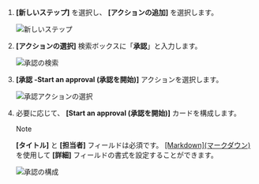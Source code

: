 1. **[新しいステップ]** を選択し、 **[アクションの追加]** を選択します。

    ![新しいステップ](media/modern-approvals/select-sharepoint-add-action.png)
1. **[アクションの選択]** 検索ボックスに「**承認**」と入力します。

    ![承認の検索](media/modern-approvals/search-approvals.png)
1. **[承認 -Start an approval (承認を開始)]** アクションを選択します。

    ![承認アクションの選択](media/modern-approvals/select-approvals.png)
1. 必要に応じて、 **[Start an approval (承認を開始)]** カードを構成します。

     >[!NOTE] 
     > **[タイトル]** と **[担当者]** フィールドは必須です。
     > [[Markdown]\(マークダウン\)](https://aka.ms/approvaldetails) を使用して **[詳細]** フィールドの書式を設定することができます。
     > 
     > 

    ![承認の構成](media/modern-approvals/provide-approval-config-info.png)

